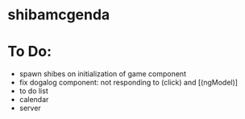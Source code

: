 # shibamcgenda
# To Do:
- spawn shibes on initialization of game component
- fix dogalog component: not responding to (click) and [(ngModel)]
- to do list
- calendar
- server

